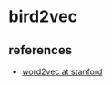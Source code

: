 # bird2vec

## references
- [word2vec at stanford](https://www.youtube.com/watch?v=ERibwqs9p38&t=0s&list=PL3FW7Lu3i5Jsnh1rnUwq_TcylNr7EkRe6&index=3)
